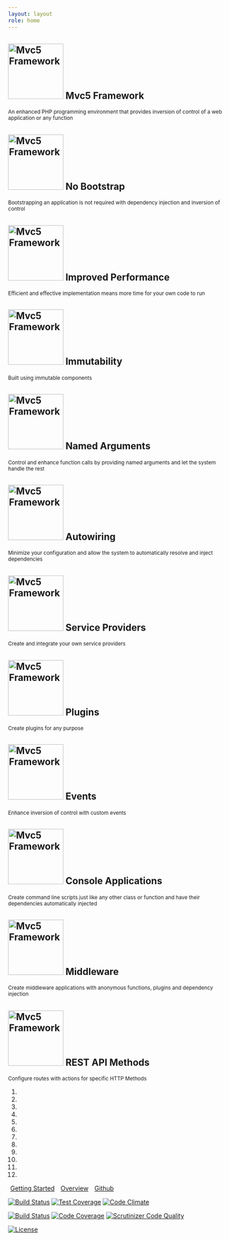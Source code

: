 ```yaml
---
layout: layout
role: home
---
```

<section id="page-header" class="bg-purple text-white mb-4 pt-3 px-3 pb-1">
    <div id="slides" class="container carousel slide" data-ride="carousel">
        <!-- Wrapper for slides -->
        <div class="carousel-inner" role="listbox">
            <div class="carousel-item active">
                <h1 class="display-4">
                    <img src="{{ site.baseUrl }}/images/mvc5.png" width="125" height="125" title="Mvc5 Framework">
                    Mvc5 Framework
                </h1>
                <small class="font-italic">An enhanced PHP programming environment that provides inversion of control of a web application or any function</small>
            </div>
            <div class="carousel-item">
                <h1 class="display-4">
                    <img src="{{ site.baseUrl }}/images/mvc5.png" width="125" height="125" title="Mvc5 Framework">
                    No Bootstrap
                </h1>
                <small class="font-italic">Bootstrapping an application is not required with dependency injection and inversion of control</small>
            </div>
            <div class="carousel-item">
                <h1 class="display-4">
                    <img src="{{ site.baseUrl }}/images/mvc5.png" width="125" height="125" title="Mvc5 Framework">
                    Improved Performance
                </h1>
                <small class="font-italic">Efficient and effective implementation means more time for your own code to run</small>
            </div>
            <div class="carousel-item">
                <h1 class="display-4">
                    <img src="{{ site.baseUrl }}/images/mvc5.png" width="125" height="125" title="Mvc5 Framework">
                    Immutability
                </h1>
                <small class="font-italic">Built using immutable components</small>
            </div>
            <div class="carousel-item">
                <h1 class="display-4">
                    <img src="{{ site.baseUrl }}/images/mvc5.png" width="125" height="125" title="Mvc5 Framework">
                    Named Arguments
                </h1>
                <small class="font-italic">Control and enhance function calls by providing named arguments and let the system handle the rest</small>
            </div>
            <div class="carousel-item">
                <h1 class="display-4">
                    <img src="{{ site.baseUrl }}/images/mvc5.png" width="125" height="125" title="Mvc5 Framework">
                    Autowiring
                </h1>
                <small class="font-italic">Minimize your configuration and allow the system to automatically resolve and inject dependencies</small>
            </div>
            <div class="carousel-item">
                <h1 class="display-4">
                    <img src="{{ site.baseUrl }}/images/mvc5.png" width="125" height="125" title="Mvc5 Framework">
                    Service Providers
                </h1>
                <small class="font-italic">Create and integrate your own service providers</small>
            </div>
            <div class="carousel-item">
                <h1 class="display-4">
                    <img src="{{ site.baseUrl }}/images/mvc5.png" width="125" height="125" title="Mvc5 Framework">
                    Plugins
                </h1>
                <small class="font-italic">Create plugins for any purpose</small>
            </div>
            <div class="carousel-item">
                <h1 class="display-4">
                    <img src="{{ site.baseUrl }}/images/mvc5.png" width="125" height="125" title="Mvc5 Framework">
                    Events
                </h1>
                <small class="font-italic">Enhance inversion of control with custom events</small>
            </div>
            <div class="carousel-item">
                <h1 class="display-4">
                    <img src="{{ site.baseUrl }}/images/mvc5.png" width="125" height="125" title="Mvc5 Framework">
                    Console Applications
                </h1>
                <small class="font-italic">Create command line scripts just like any other class or function and have their dependencies automatically injected</small>
            </div>
            <div class="carousel-item">
                <h1 class="display-4">
                    <img src="{{ site.baseUrl }}/images/mvc5.png" width="125" height="125" title="Mvc5 Framework">
                    Middleware
                </h1>
                <small class="font-italic">Create middleware applications with anonymous functions, plugins and dependency injection</small>
            </div>
            <div class="carousel-item">
                <h1 class="display-4">
                    <img src="{{ site.baseUrl }}/images/mvc5.png" width="125" height="125" title="Mvc5 Framework">
                    REST API Methods
                </h1>
                <small class="font-italic">Configure routes with actions for specific HTTP Methods</small>
            </div>
        </div>
        <!-- Indicators -->
        <ol class="carousel-indicators position-relative">
            <li data-target="#slides" data-slide-to="0" class="active"></li>
            <li data-target="#slides" data-slide-to="1"></li>
            <li data-target="#slides" data-slide-to="2"></li>
            <li data-target="#slides" data-slide-to="3"></li>
            <li data-target="#slides" data-slide-to="4"></li>
            <li data-target="#slides" data-slide-to="5"></li>
            <li data-target="#slides" data-slide-to="6"></li>
            <li data-target="#slides" data-slide-to="7"></li>
            <li data-target="#slides" data-slide-to="8"></li>
            <li data-target="#slides" data-slide-to="9"></li>
            <li data-target="#slides" data-slide-to="10"></li>
            <li data-target="#slides" data-slide-to="11"></li>
        </ol>            
    </div>
</section>
<section class="container text-center pb-5">
    <p class="py-5">
        <a style="margin:5px" class="btn btn-outline-secondary btn-lg" href="/getting-started" role="button"><span class="fa fa-send"></span> Getting Started</a>
        <a style="margin:5px" class="btn btn-outline-secondary btn-lg" href="/overview" role="button"><span class="fa fa-book"></span> Overview</a>
        <a style="margin:5px" class="btn btn-outline-secondary btn-lg" href="https://github.com/mvc5/mvc5" role="button"><span class="fa fa-github"></span> Github</a>
    </p>
    <p>
        <a href="https://travis-ci.org/mvc5/mvc5"><img src="https://api.travis-ci.org/mvc5/mvc5.svg" alt="Build Status"></a>
        <a href="https://codeclimate.com/github/mvc5/mvc5"><img src="https://codeclimate.com/github/mvc5/mvc5/badges/coverage.svg" alt="Test Coverage"></a>
        <a href="https://codeclimate.com/github/mvc5/mvc5"><img src="https://codeclimate.com/github/mvc5/mvc5/badges/gpa.svg" alt="Code Climate"></a>
    </p>
    <p>
        <a href="https://scrutinizer-ci.com/g/mvc5/mvc5/build-status/master"><img src="https://scrutinizer-ci.com/g/mvc5/mvc5/badges/build.png?b=master" alt="Build Status"></a>
        <a href="https://scrutinizer-ci.com/g/mvc5/mvc5/?branch=master"><img src="https://scrutinizer-ci.com/g/mvc5/mvc5/badges/coverage.png?b=master" alt="Code Coverage"></a>
        <a href="https://scrutinizer-ci.com/g/mvc5/mvc5/?branch=master"><img src="https://scrutinizer-ci.com/g/mvc5/mvc5/badges/quality-score.png?b=master" alt="Scrutinizer Code Quality"></a>
    </p>
    <p>
        <a href="https://packagist.org/packages/mvc5/mvc5"><img src="https://img.shields.io/:license-mit-blue.svg" alt="License"></a>
    </p>
</section>
